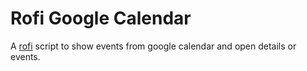 # Rofi Google Calendar

A [rofi] script to show events from google calendar and open details or events.

[rofi]: https://github.com/davatorium/rofi
